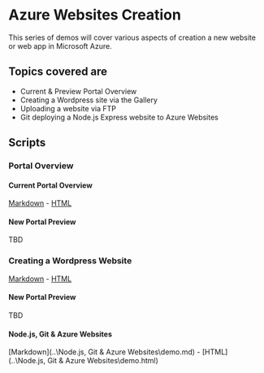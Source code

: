 # Azure Websites Creation

This series of demos will cover various aspects of creation a new website or web app in Microsoft Azure.

## Topics covered are

* Current & Preview Portal Overview
* Creating a Wordpress site via the Gallery
* Uploading a website via FTP
* Git deploying a Node.js Express website to Azure Websites

## Scripts

### Portal Overview

#### Current Portal Overview

[Markdown](.\portal-overview.md) - [HTML](.\portal-overview.html)

#### New Portal Preview

TBD

### Creating a Wordpress Website

[Markdown](.\wordpress-demo.md) - [HTML](.\wordpress-demo.html)

#### New Portal Preview

TBD

#### Node.js, Git & Azure Websites

[Markdown](..\Node.js, Git & Azure Websites\demo.md) - [HTML](..\Node.js, Git & Azure Websites\demo.html)